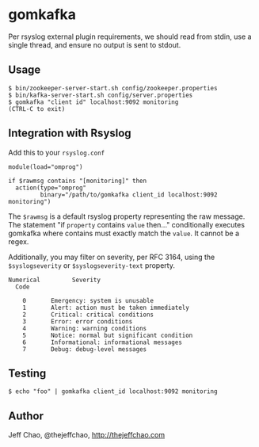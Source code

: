 gomkafka
========

Per rsyslog external plugin requirements, we should read from stdin, use a single thread, and ensure no output is sent to stdout.

## Usage

```shell
$ bin/zookeeper-server-start.sh config/zookeeper.properties
$ bin/kafka-server-start.sh config/server.properties
$ gomkafka "client id" localhost:9092 monitoring
(CTRL-C to exit)
```

## Integration with Rsyslog

Add this to your `rsyslog.conf`

```shell
module(load="omprog")

if $rawmsg contains "[monitoring]" then
  action(type="omprog"
         binary="/path/to/gomkafka client_id localhost:9092 monitoring")
```

The `$rawmsg` is a default rsyslog property representing the raw message. The statement "if `property` contains `value` then..." conditionally executes gomkafka where contains must exactly match the `value`. It  cannot be a regex.

Additionally, you may filter on severity, per RFC 3164, using the `$syslogseverity` or `$syslogseverity-text` property.

```
Numerical         Severity
  Code

    0       Emergency: system is unusable
    1       Alert: action must be taken immediately
    2       Critical: critical conditions
    3       Error: error conditions
    4       Warning: warning conditions
    5       Notice: normal but significant condition
    6       Informational: informational messages
    7       Debug: debug-level messages
```

## Testing

```shell
$ echo "foo" | gomkafka client_id localhost:9092 monitoring
```

## Author

Jeff Chao, @thejeffchao, http://thejeffchao.com
